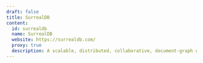 ```yaml
---
draft: false
title: SurrealDB
content:
  id: surrealdb
  name: SurrealDB
  website: https://surrealdb.com/
  proxy: true
  description: A scalable, distributed, collaborative, document-graph database, for the realtime web.
---
```

